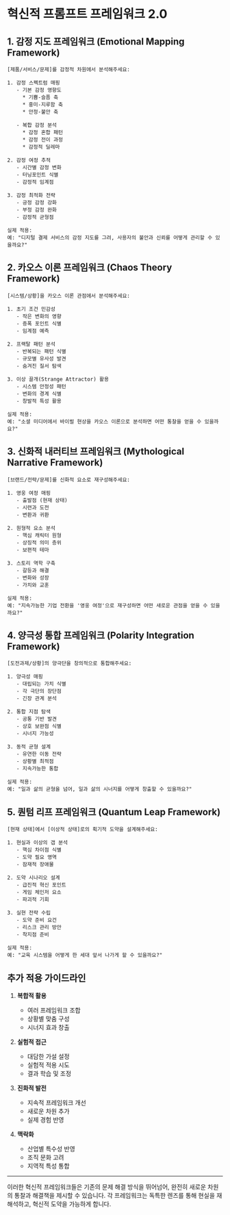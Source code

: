 # 혁신적 프롬프트 프레임워크 2.0

## 1. 감정 지도 프레임워크 (Emotional Mapping Framework)

```
[제품/서비스/문제]를 감정적 차원에서 분석해주세요:

1. 감정 스펙트럼 매핑
   - 기본 감정 영향도
     * 기쁨-슬픔 축
     * 흥미-지루함 축
     * 안정-불안 축
   
   - 복합 감정 분석
     * 감정 혼합 패턴
     * 감정 전이 과정
     * 감정적 딜레마

2. 감정 여정 추적
   - 시간별 감정 변화
   - 터닝포인트 식별
   - 감정적 임계점

3. 감정 최적화 전략
   - 긍정 감정 강화
   - 부정 감정 완화
   - 감정적 균형점

실제 적용:
예: "디지털 결제 서비스의 감정 지도를 그려, 사용자의 불안과 신뢰를 어떻게 관리할 수 있을까요?"
```

## 2. 카오스 이론 프레임워크 (Chaos Theory Framework)

```
[시스템/상황]을 카오스 이론 관점에서 분석해주세요:

1. 초기 조건 민감성
   - 작은 변화의 영향
   - 증폭 포인트 식별
   - 임계점 예측

2. 프랙탈 패턴 분석
   - 반복되는 패턴 식별
   - 규모별 유사성 발견
   - 숨겨진 질서 탐색

3. 이상 끌개(Strange Attractor) 활용
   - 시스템 안정성 패턴
   - 변화의 경계 식별
   - 창발적 특성 활용

실제 적용:
예: "소셜 미디어에서 바이럴 현상을 카오스 이론으로 분석하면 어떤 통찰을 얻을 수 있을까요?"
```

## 3. 신화적 내러티브 프레임워크 (Mythological Narrative Framework)

```
[브랜드/전략/문제]를 신화적 요소로 재구성해주세요:

1. 영웅 여정 매핑
   - 출발점 (현재 상태)
   - 시련과 도전
   - 변환과 귀환

2. 원형적 요소 분석
   - 핵심 캐릭터 원형
   - 상징적 의미 층위
   - 보편적 테마

3. 스토리 역학 구축
   - 갈등과 해결
   - 변화와 성장
   - 가치와 교훈

실제 적용:
예: "지속가능한 기업 전환을 '영웅 여정'으로 재구성하면 어떤 새로운 관점을 얻을 수 있을까요?"
```

## 4. 양극성 통합 프레임워크 (Polarity Integration Framework)

```
[도전과제/상황]의 양극단을 창의적으로 통합해주세요:

1. 양극성 매핑
   - 대립되는 가치 식별
   - 각 극단의 장단점
   - 긴장 관계 분석

2. 통합 지점 탐색
   - 공통 기반 발견
   - 상호 보완점 식별
   - 시너지 가능성

3. 동적 균형 설계
   - 유연한 이동 전략
   - 상황별 최적점
   - 지속가능한 통합

실제 적용:
예: "일과 삶의 균형을 넘어, 일과 삶의 시너지를 어떻게 창출할 수 있을까요?"
```

## 5. 퀀텀 리프 프레임워크 (Quantum Leap Framework)

```
[현재 상태]에서 [이상적 상태]로의 획기적 도약을 설계해주세요:

1. 현실과 이상의 갭 분석
   - 핵심 차이점 식별
   - 도약 필요 영역
   - 잠재적 장애물

2. 도약 시나리오 설계
   - 급진적 혁신 포인트
   - 게임 체인저 요소
   - 파괴적 기회

3. 실현 전략 수립
   - 도약 준비 요건
   - 리스크 관리 방안
   - 착지점 준비

실제 적용:
예: "교육 시스템을 어떻게 한 세대 앞서 나가게 할 수 있을까요?"
```

## 추가 적용 가이드라인

1. **복합적 활용**
   - 여러 프레임워크 조합
   - 상황별 맞춤 구성
   - 시너지 효과 창출

2. **실험적 접근**
   - 대담한 가설 설정
   - 실험적 적용 시도
   - 결과 학습 및 조정

3. **진화적 발전**
   - 지속적 프레임워크 개선
   - 새로운 차원 추가
   - 실제 경험 반영

4. **맥락화**
   - 산업별 특수성 반영
   - 조직 문화 고려
   - 지역적 특성 통합

---

이러한 혁신적 프레임워크들은 기존의 문제 해결 방식을 뛰어넘어, 완전히 새로운 차원의 통찰과 해결책을 제시할 수 있습니다. 각 프레임워크는 독특한 렌즈를 통해 현실을 재해석하고, 혁신적 도약을 가능하게 합니다.